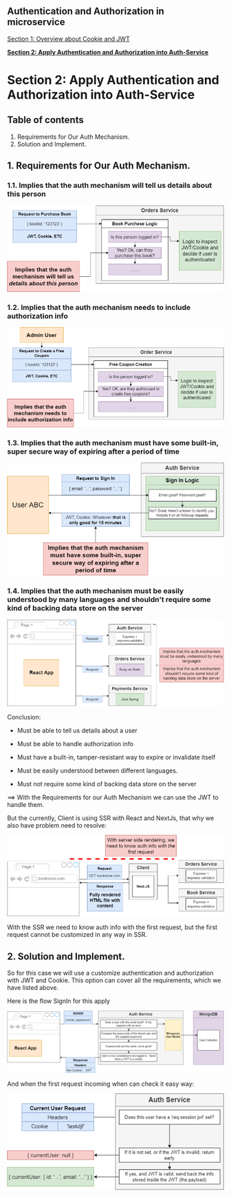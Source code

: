 
## Authentication and Authorization in microservice

[Section 1: Overview about Cookie and JWT](./jwt-vs-cookie.md)

[**Section 2: Apply Authentication and Authorization into Auth-Service**](./implement-auth-service.md)

# Section 2: Apply Authentication and Authorization into Auth-Service

## Table of contents

1. Requirements for Our Auth Mechanism.
2. Solution and Implement.


## 1. Requirements for Our Auth Mechanism.
### 1.1. Implies that the auth mechanism will tell us details about this person

![require-auth-1](../../assets/auth/require-auth-1.png)

### 1.2. Implies that the auth mechanism needs to include authorization info

![require-auth-2](../../assets/auth/require-auth-2.png)

### 1.3. Implies that the auth mechanism must have some built-in, super secure way of expiring after a period of time

![require-auth-3](../../assets/auth/require-auth-3.png)

### 1.4. Implies that the auth mechanism must be easily understood by many languages and shouldn't require some kind of backing data store on the server

![require-auth-4](../../assets/auth/require-auth-4.png)


Conclusion:

- Must be able to tell us details about a user

- Must be able to handle authorization info

- Must have a built-in, tamper-resistant way to expire or invalidate itself

- Must be easily understood between different languages.

- Must not require some kind of backing data store on the server

==> With the Requirements for our Auth Mechanism we can use the JWT to handle them.

But the currently, Client is using SSR with React and NextJs, that why we also have problem need to resolve:

![issue-ssr](../../assets/auth/issue-ssr.png)

With the SSR we need to know auth info with the first request, but the first request cannot be customized in any way in SSR.


## 2. Solution and Implement.

So for this case we will use a customize authentication and authorization with JWT and Cookie. This option can cover all the requirements, which we have listed above.

Here is the flow SignIn for this apply

![solution-sigin-flow](../../assets/auth/solution-sigin-flow.png)

And when the first request incoming when can check it easy way:

![solution-first-request](../../assets/auth/solution-first-request.png)


